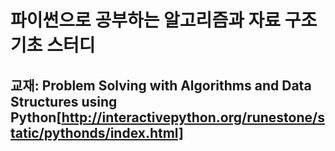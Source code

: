 # 파이썬으로 공부하는 알고리즘과 자료 구조 기초 스터디
## 교재: Problem Solving with Algorithms and Data Structures using Python[http://interactivepython.org/runestone/static/pythonds/index.html]
